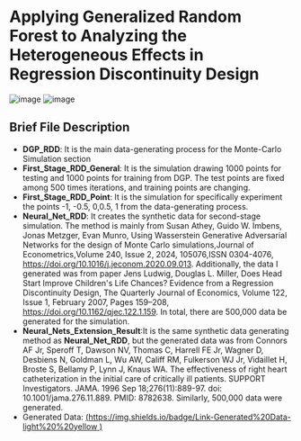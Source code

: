 
<br> Applying Generalized Random Forest to Analyzing the Heterogeneous Effects in Regression Discontinuity Design
=========
![image](https://img.shields.io/badge/Language-Python3.11.7-lightgreen?style=flat)
![image](https://img.shields.io/badge/Language-R4.1.3-blue?style=flat)

## Brief File Description
- **DGP_RDD**: It is the main data-generating process for the Monte-Carlo Simulation section
- **First_Stage_RDD_General**: It is the simulation drawing 1000 points for testing and 1000 points for training from DGP. The test points are fixed among 500 times iterations, and training points are changing.
- **First_Stage_RDD_Point**: It is the simulation for specifically experiment the points -1, -0.5, 0,0.5, 1 from the data-generating process.
- **Neural_Net_RDD**: It creates the synthetic data for second-stage simulation. The method is mainly from Susan Athey, Guido W. Imbens, Jonas Metzger, Evan Munro, Using Wasserstein Generative Adversarial Networks for the design of Monte Carlo simulations,Journal of Econometrics,Volume 240, Issue 2, 2024,  105076,ISSN 0304-4076, https://doi.org/10.1016/j.jeconom.2020.09.013. Additionally, the data I generated was from paper Jens Ludwig, Douglas L. Miller, Does Head Start Improve Children's Life Chances? Evidence from a Regression Discontinuity Design, The Quarterly Journal of Economics, Volume 122, Issue 1, February 2007, Pages 159–208, https://doi.org/10.1162/qjec.122.1.159. In total, there are 500,000 data be generated for the simulation.
- **Neural_Nets_Extension_Result**:It is the same synthetic data generating method as **Neural_Net_RDD**, but the generated data was from Connors AF Jr, Speroff T, Dawson NV, Thomas C, Harrell FE Jr, Wagner D, Desbiens N, Goldman L, Wu AW, Califf RM, Fulkerson WJ Jr, Vidaillet H, Broste S, Bellamy P, Lynn J, Knaus WA. The effectiveness of right heart catheterization in the initial care of critically ill patients. SUPPORT Investigators. JAMA. 1996 Sep 18;276(11):889-97. doi: 10.1001/jama.276.11.889. PMID: 8782638. Similarly, 500,000 data were generated.
- Generated Data: [(https://img.shields.io/badge/Link-Generated%20Data-light%20%20yellow
)](https://drive.google.com/drive/folders/1zcn1lUuuLDl4U_tCqlTtk2j2sEE4hMxW?usp=sharing)
